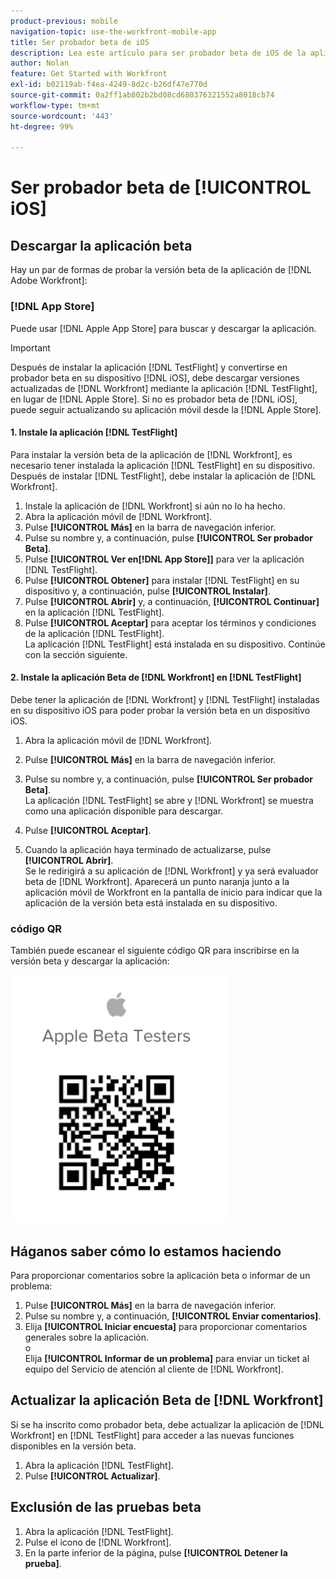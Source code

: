 ```yaml
---
product-previous: mobile
navigation-topic: use-the-workfront-mobile-app
title: Ser probador beta de iOS
description: Lea este artículo para ser probador beta de iOS de la aplicación móvil de  [!DNL Adobe Workfront] .
author: Nolan
feature: Get Started with Workfront
exl-id: b02119ab-f4ea-4249-8d2c-b26df47e770d
source-git-commit: 0a2ff1ab802b2bd08cd680376321552a8018cb74
workflow-type: tm+mt
source-wordcount: '443'
ht-degree: 99%

---
```


# Ser probador beta de [!UICONTROL iOS]

## Descargar la aplicación beta

Hay un par de formas de probar la versión beta de la aplicación de [!DNL Adobe Workfront]:

### [!DNL App Store]

Puede usar [!DNL Apple App Store] para buscar y descargar la aplicación.

>[!IMPORTANT]
>
>Después de instalar la aplicación [!DNL TestFlight] y convertirse en probador beta en su dispositivo [!DNL iOS], debe descargar versiones actualizadas de [!DNL Workfront] mediante la aplicación [!DNL TestFlight], en lugar de [!DNL Apple Store]. Si no es probador beta de [!DNL iOS], puede seguir actualizando su aplicación móvil desde la [!DNL Apple Store].

#### 1. Instale la aplicación [!DNL TestFlight]

Para instalar la versión beta de la aplicación de [!DNL Workfront], es necesario tener instalada la aplicación [!DNL TestFlight] en su dispositivo. Después de instalar [!DNL TestFlight], debe instalar la aplicación de [!DNL Workfront].

1. Instale la aplicación de [!DNL Workfront] si aún no lo ha hecho.
1. Abra la aplicación móvil de [!DNL Workfront].
1. Pulse **[!UICONTROL Más]** en la barra de navegación inferior.
1. Pulse su nombre y, a continuación, pulse **[!UICONTROL Ser probador Beta]**.
1. Pulse **[!UICONTROL Ver en[!DNL App Store]]** para ver la aplicación [!DNL TestFlight].
1. Pulse **[!UICONTROL Obtener]** para instalar [!DNL TestFlight] en su dispositivo y, a continuación, pulse **[!UICONTROL Instalar]**.
1. Pulse **[!UICONTROL Abrir]** y, a continuación, **[!UICONTROL Continuar]** en la aplicación [!DNL TestFlight].
1. Pulse **[!UICONTROL Aceptar]** para aceptar los términos y condiciones de la aplicación [!DNL TestFlight].\
   La aplicación [!DNL TestFlight] está instalada en su dispositivo. Continúe con la sección siguiente.

#### 2. Instale la aplicación Beta de [!DNL Workfront] en [!DNL TestFlight]

Debe tener la aplicación de [!DNL Workfront] y [!DNL TestFlight] instaladas en su dispositivo iOS para poder probar la versión beta en un dispositivo iOS.

1. Abra la aplicación móvil de [!DNL Workfront].
1. Pulse **[!UICONTROL Más]** en la barra de navegación inferior.
1. Pulse su nombre y, a continuación, pulse **[!UICONTROL Ser probador Beta]**.\
   La aplicación [!DNL TestFlight] se abre y [!DNL Workfront] se muestra como una aplicación disponible para descargar.

1. Pulse **[!UICONTROL Aceptar]**.
1. Cuando la aplicación haya terminado de actualizarse, pulse **[!UICONTROL Abrir]**.\
   Se le redirigirá a su aplicación de [!DNL Workfront] y ya será evaluador beta de [!DNL Workfront]. Aparecerá un punto naranja junto a la aplicación móvil de Workfront en la pantalla de inicio para indicar que la aplicación de la versión beta está instalada en su dispositivo.

### código QR

También puede escanear el siguiente código QR para inscribirse en la versión beta y descargar la aplicación:

![Código QR de iOS](assets/ios-qr-code-350x397.png)

## Háganos saber cómo lo estamos haciendo

Para proporcionar comentarios sobre la aplicación beta o informar de un problema:

1. Pulse **[!UICONTROL Más]** en la barra de navegación inferior.
1. Pulse su nombre y, a continuación, **[!UICONTROL Enviar comentarios]**.
1. Elija **[!UICONTROL Iniciar encuesta]** para proporcionar comentarios generales sobre la aplicación.\
   o\
   Elija **[!UICONTROL Informar de un problema]** para enviar un ticket al equipo del Servicio de atención al cliente de [!DNL Workfront].

## Actualizar la aplicación Beta de [!DNL Workfront]

Si se ha inscrito como probador beta, debe actualizar la aplicación de [!DNL Workfront] en [!DNL TestFlight] para acceder a las nuevas funciones disponibles en la versión beta.

1. Abra la aplicación [!DNL TestFlight].
1. Pulse **[!UICONTROL Actualizar]**.

## Exclusión de las pruebas beta

1. Abra la aplicación [!DNL TestFlight].
1. Pulse el icono de [!DNL Workfront].
1. En la parte inferior de la página, pulse **[!UICONTROL Detener la prueba]**.

